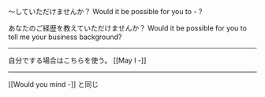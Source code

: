 ～していただけませんか？
Would it be possible for you to - ?

あなたのご経歴を教えていただけませんか？
Would it be possible for you to tell me your business background?

---
自分でする場合はこちらを使う。
[[May I -]]

---

[[Would you mind -]] と同じ

